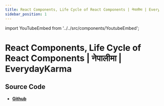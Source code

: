 ```yaml
---
title: React Components, Life Cycle of React Components | नेपालीमा | EverydayKarma
sidebar_position: 1
---
```


import YouTubeEmbed from '../../src/components/YoutubeEmbed';

# React Components, Life Cycle of React Components | नेपालीमा | EverydayKarma

<YouTubeEmbed videoId="UxNduqKqjSg" />

## Source Code

- [**Github**](https://github.com/isarojdahal)